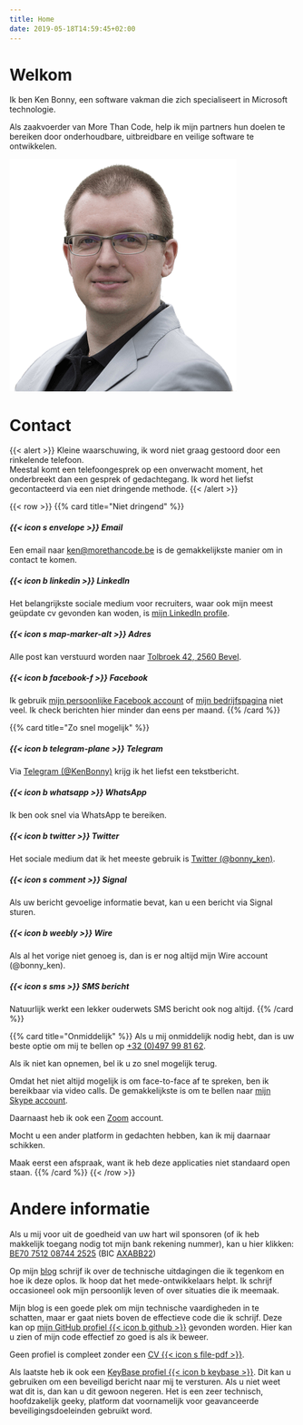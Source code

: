 ```yaml
---
title: Home
date: 2019-05-18T14:59:45+02:00
---
```


<div class="row align-items-center jumbotron">
    <div class="col-md-8">
        <h1 class="display-1">Welkom</h1>
        <p class="lead">Ik ben Ken Bonny, een software vakman die zich specialiseert in Microsoft technologie.</p>
        <p class="lead">Als zaakvoerder van More Than Code, help ik mijn partners hun doelen te bereiken door onderhoudbare, uitbreidbare en veilige software te ontwikkelen.</p>
    </div>
    <div class="col-md-4 text-center d-flex">
        <img src="/img/ken/Ken mirrored-min.png" class="rounded headshot mx-auto my-auto" alt="Ken Bonny">
    </div>
</div>

# Contact
{{< alert >}}
Kleine waarschuwing, ik word niet graag gestoord door een rinkelende telefoon.<br />
Meestal komt een telefoongesprek op een onverwacht moment, het onderbreekt dan een gesprek of gedachtegang. Ik word het liefst gecontacteerd via een niet dringende methode.
{{< /alert >}}

{{< row >}}
{{% card title="Niet dringend" %}}
##### {{< icon s envelope >}} Email
Een email naar [ken@morethancode.be](mailto:ken@morethancode.be) is de gemakkelijkste manier om in contact te komen.

##### {{< icon b linkedin >}} LinkedIn
Het belangrijkste sociale medium voor recruiters, waar ook mijn meest geüpdate cv gevonden kan woden, is [mijn LinkedIn profile](https://www.linkedin.com/in/kenbonny/).

##### {{< icon s map-marker-alt >}} Adres
Alle post kan verstuurd worden naar [Tolbroek 42, 2560 Bevel](https://goo.gl/maps/D5jVdzcioAXC2qqq6).

##### {{< icon b facebook-f >}} Facebook
Ik gebruik [mijn persoonlijke Facebook account](https://www.facebook.com/kenbonny1987) of [mijn bedrijfspagina](https://www.facebook.com/More-Than-Code-Comm-V-270796656734486/) niet veel. Ik check berichten hier minder dan eens per maand.
{{% /card %}}

{{% card title="Zo snel mogelijk" %}}
##### {{< icon b telegram-plane >}} Telegram
Via [Telegram (@KenBonny)](https://telegram.me/KenBonny) krijg ik het liefst een tekstbericht.

##### {{< icon b whatsapp >}} WhatsApp
Ik ben ook snel via WhatsApp te bereiken.

##### {{< icon b twitter >}} Twitter
Het sociale medium dat ik het meeste gebruik is [Twitter (@bonny_ken)](https://twitter.com/bonny_ken/).

##### {{< icon s comment >}} Signal
Als uw bericht gevoelige informatie bevat, kan u een bericht via Signal sturen.

##### {{< icon b weebly >}} Wire
Als al het vorige niet genoeg is, dan is er nog altijd mijn Wire account (@bonny_ken).

##### {{< icon s sms >}} SMS bericht
Natuurlijk werkt een lekker ouderwets SMS bericht ook nog altijd.
{{% /card %}}

{{% card title="Onmiddelijk" %}}
Als u mij onmiddelijk nodig hebt, dan is uw beste optie om mij te bellen op [+32 (0)497 99 81 62](tel:+32497998162).

Als ik niet kan opnemen, bel ik u zo snel mogelijk terug.

Omdat het niet altijd mogelijk is om face-to-face af te spreken, ben ik bereikbaar via video calls. De gemakkelijkste is om te bellen naar [mijn Skype account](https://join.skype.com/invite/lY78H29xjQ3a).

Daarnaast heb ik ook een [Zoom](https://zoom.us/j/6549781686) account.

Mocht u een ander platform in gedachten hebben, kan ik mij daarnaar schikken.

Maak eerst een afspraak, want ik heb deze applicaties niet standaard open staan.
{{% /card %}}
{{< /row >}}

# Andere informatie
Als u mij voor uit de goedheid van uw hart wil sponsoren (of ik heb makkelijk toegang nodig tot mijn bank rekening nummer), kan u hier klikken:
<u title="Copy to clipboard"
    data-toggle="tooltip" 
    data-placement="bottom" 
    onclick="clipboard('BE70 7512 08744 2525')">BE70 7512 08744 2525</u>
 (BIC <u title="Copy to clipboard"
            data-toggle="tooltip" 
            data-placement="bottom" 
            onclick="clipboard('AXABB22')">AXABB22</u>)

Op mijn [blog](https://kenbonny.net/) schrijf ik over de technische uitdagingen die ik tegenkom en hoe ik deze oplos. Ik hoop dat het mede-ontwikkelaars helpt. Ik schrijf occasioneel ook mijn persoonlijk leven of over situaties die ik meemaak.

Mijn blog is een goede plek om mijn technische vaardigheden in te schatten, maar er gaat niets boven de effectieve code die ik schrijf. Deze kan op [mijn GitHub profiel {{< icon b github >}}](https://github.com/KenBonny) gevonden worden. Hier kan u zien of mijn code effectief zo goed is als ik beweer.

Geen profiel is compleet zonder een [CV {{< icon s file-pdf >}}](documents/cv-ken-bonny.pdf).

Als laatste heb ik ook een [KeyBase profiel {{< icon b keybase >}}](https://keybase.io/kenbonny). Dit kan u gebruiken om een beveiligd bericht naar mij te versturen. Als u niet weet wat dit is, dan kan u dit gewoon negeren. Het is een zeer technisch, hoofdzakelijk geeky, platform dat voornamelijk voor geavanceerde beveiligingsdoeleinden gebruikt word.